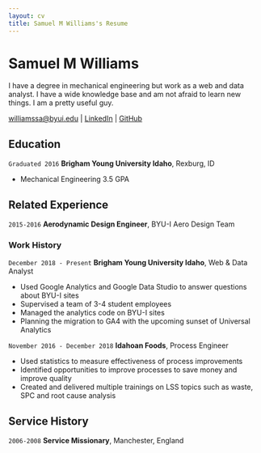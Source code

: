 ```yaml
---
layout: cv
title: Samuel M Williams's Resume
---
```

# Samuel M Williams
I have a degree in mechanical engineering but work as a web and data analyst.
I have a wide knowledge base and am not afraid to learn new things.  I am a pretty useful guy.
 
<div id="webaddress">
<a href="williamssa@byui.edu">williamssa@byui.edu</a>
| <a href="https://www.linkedin.com/in/samuelmwilliams86/">LinkedIn</a>
| <a href="https://github.com/samuel-m-williams">GitHub</a>
</div>

<!-- https://www.monique.tech/the-art-of-markdown -->

## Education

`Graduated 2016`
__Brigham Young University Idaho__, Rexburg, ID

- Mechanical Engineering 3.5 GPA


## Related Experience
`2015-2016`
__Aerodynamic Design Engineer__, BYU-I Aero Design Team


### Work History

`December 2018 - Present`
__Brigham Young University Idaho__, Web & Data Analyst

- Used Google Analytics and Google Data Studio to answer questions about BYU-I sites 
- Supervised a team of 3-4 student employees
- Managed the analytics code on BYU-I sites
- Planning the migration to GA4 with the upcoming sunset of Universal Analytics 


`November 2016 - December 2018`
__Idahoan Foods__, Process Engineer

- Used statistics to measure effectiveness of process improvements
- Identified opportunities to improve processes to save money and improve quality
- Created and delivered multiple trainings on LSS topics such as waste, SPC and root cause analysis 


## Service History

`2006-2008`
__Service Missionary__, Manchester, England



<!-- ### Footer

Last updated: May 2013 -->


